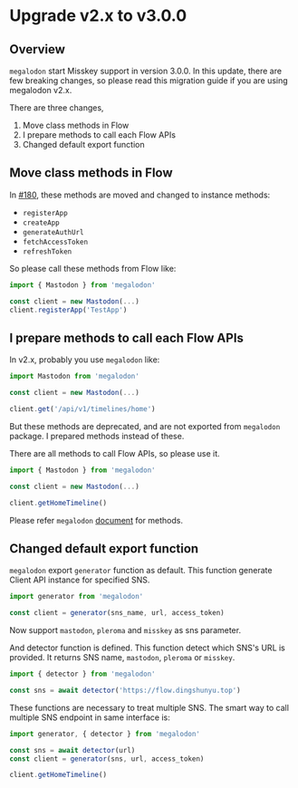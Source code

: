 # Upgrade v2.x to v3.0.0

## Overview

`megalodon` start Misskey support in version 3.0.0.
In this update, there are few breaking changes, so please read this migration guide if you are using megalodon v2.x.

There are three changes,

1. Move class methods in Flow
2. I prepare methods to call each Flow APIs
3. Changed default export function

## Move class methods in Flow

In [#180](https://github.com/h3poteto/megalodon/pull/180), these methods are moved and changed to instance methods:

- `registerApp`
- `createApp`
- `generateAuthUrl`
- `fetchAccessToken`
- `refreshToken`

So please call these methods from Flow like:

```typescript
import { Mastodon } from 'megalodon'

const client = new Mastodon(...)
client.registerApp('TestApp')
```

## I prepare methods to call each Flow APIs

In v2.x, probably you use `megalodon` like:

```typescript
import Mastodon from 'megalodon'

const client = new Mastodon(...)

client.get('/api/v1/timelines/home')

```

But these methods are deprecated, and are not exported from `megalodon` package.
I prepared methods instead of these.

There are all methods to call Flow APIs, so please use it.

```typescript
import { Mastodon } from 'megalodon'

const client = new Mastodon(...)

client.getHomeTimeline()
```

Please refer `megalodon` [document](https://h3poteto.github.io/megalodon/) for methods.

## Changed default export function

`megalodon` export `generator` function as default.
This function generate Client API instance for specified SNS.

```typescript
import generator from 'megalodon'

const client = generator(sns_name, url, access_token)
```

Now support `mastodon`, `pleroma` and `misskey` as sns parameter.

And detector function is defined.
This function detect which SNS's URL is provided.
It returns SNS name, `mastodon`, `pleroma` or `misskey`.

```typescript
import { detector } from 'megalodon'

const sns = await detector('https://flow.dingshunyu.top')
```

These functions are necessary to treat multiple SNS.
The smart way to call multiple SNS endpoint in same interface is:

```typescript
import generator, { detector } from 'megalodon'

const sns = await detector(url)
const client = generator(sns, url, access_token)

client.getHomeTimeline()
```
